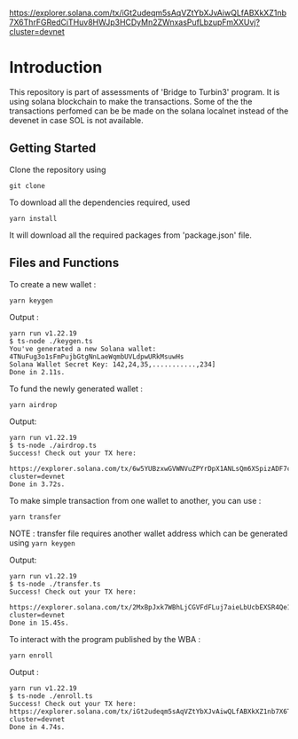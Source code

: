 
 https://explorer.solana.com/tx/iGt2udeqm5sAqVZtYbXJvAiwQLfABXkXZ1nb7X6ThrFGRedCiTHuv8HWJp3HCDyMn2ZWnxasPufLbzupFmXXUvj?cluster=devnet

 # Introduction 
 This repository is part of assessments of 'Bridge to Turbin3' program. It is using solana blockchain to make the transactions. Some of the the transactions perfomed can be be made on the solana localnet instead of the devenet in case SOL is not available.

## Getting Started
Clone the repository using
   
    git clone

To download all the dependencies required, used
   
    yarn install

It will download all the required packages from 'package.json' file.


## Files and Functions

To create a new wallet :
   
    yarn keygen

Output : 

    
    yarn run v1.22.19
    $ ts-node ./keygen.ts
    You've generated a new Solana wallet: 4TNuFug3o1sFmPujbGtgNnLaeWqmbUVLdpwURkMsuwHs
    Solana Wallet Secret Key: 142,24,35,...........,234]
    Done in 2.11s.
To fund the newly generated wallet :
   
    yarn airdrop

Output:
    
    yarn run v1.22.19
    $ ts-node ./airdrop.ts
    Success! Check out your TX here: 
            https://explorer.solana.com/tx/6w5YUBzxwGVWNVuZPYrDpX1ANLsQm6XSpizADF7chm6zqXgvkGhFRNogsg45onAEPenKxavFKpNpCzuxkg2Frrf?cluster=devnet
    Done in 3.72s.
To make simple transaction from one wallet to another, you can use :
   
    yarn transfer

NOTE : transfer file requires another wallet address which can be generated using ```yarn keygen```

Output:


    yarn run v1.22.19
    $ ts-node ./transfer.ts
    Success! Check out your TX here: 
            https://explorer.solana.com/tx/2MxBpJxk7WBhLjCGVFdFLuj7aieLbUcbEXSR4Qe1BrYnbMM3S9D7KGhdyaE5QZmAt7TTycPBew5e8fC2junKhg5i?cluster=devnet
    Done in 15.45s.

To interact with the program published by the WBA :
   
    yarn enroll

Output :


    yarn run v1.22.19
    $ ts-node ./enroll.ts
    Success! Check out your TX here:
    https://explorer.solana.com/tx/iGt2udeqm5sAqVZtYbXJvAiwQLfABXkXZ1nb7X6ThrFGRedCiTHuv8HWJp3HCDyMn2ZWnxasPufLbzupFmXXUvj?cluster=devnet
    Done in 4.74s.